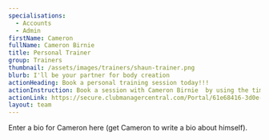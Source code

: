 ```yaml
---
specialisations:
  - Accounts
  - Admin
firstName: Cameron
fullName: Cameron Birnie
title: Personal Trainer
group: Trainers
thumbnail: /assets/images/trainers/shaun-trainer.png
blurb: I'll be your partner for body creation
actionHeading: Book a personal training session today!!!
actionInstruction: Book a session with Cameron Birnie  by using the time table form below.
actionLink: https://secure.clubmanagercentral.com/Portal/61e68416-3d0e-4302-bd0f-dca493494bb3/Booking/Timetable?staffId=10477
layout: team
---
```

Enter a bio for Cameron here (get Cameron to write a bio about himself).